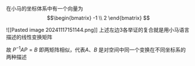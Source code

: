 在小马的坐标体系中有一个向量为$$\begin{bmatrix}
-1 \\ 2
\end{bmatrix}
$$

![[Pasted image 20241117151144.png]]
上述左边3各举证的复合就是用小马语言描述的线性变换矩阵


故 $P^{-1}AP = B$ 即两矩阵相似，代表$A、B$ 是对空间中同一个变换在不同坐标系的两种描述





